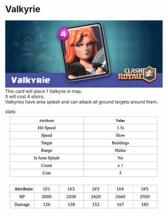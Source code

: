 # Valkyrie

![Valkyrie Card](../cards/Valkyrie.png)<br>
This card will place 1 Valkyrie in map.<br>
It will cost 4 elixirs.<br>
Valkyries have area splash and can attack all ground targets around them. <br>

stats: <br>
![Barbarians Stats](../stats/Giant.png)
